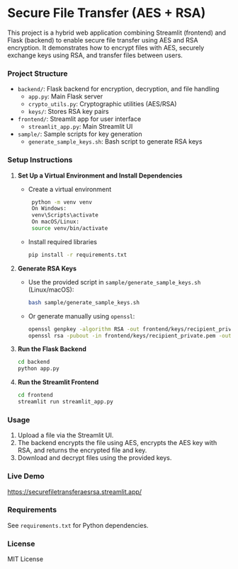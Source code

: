 # Secure File Transfer (AES + RSA)

This project is a hybrid web application combining Streamlit (frontend) and Flask (backend) to enable secure file transfer using AES and RSA encryption. It demonstrates how to encrypt files with AES, securely exchange keys using RSA, and transfer files between users.

### Project Structure

-   `backend/`: Flask backend for encryption, decryption, and file handling
    -   `app.py`: Main Flask server
    -   `crypto_utils.py`: Cryptographic utilities (AES/RSA)
    -   `keys/`: Stores RSA key pairs
-   `frontend/`: Streamlit app for user interface
    -   `streamlit_app.py`: Main Streamlit UI
-   `sample/`: Sample scripts for key generation
    -   `generate_sample_keys.sh`: Bash script to generate RSA keys

### Setup Instructions

1. **Set Up a Virtual Environment and Install Dependencies**

    - Create a virtual environment
       ```bash
        python -m venv venv
        On Windows:
        venv\Scripts\activate
        On macOS/Linux:
        source venv/bin/activate
       ```

    - Install required libraries
      ```bash
      pip install -r requirements.txt
      ```

2. **Generate RSA Keys**

    - Use the provided script in `sample/generate_sample_keys.sh` (Linux/macOS):
        ```bash
        bash sample/generate_sample_keys.sh
        ```
    - Or generate manually using `openssl`:
        ```bash
        openssl genpkey -algorithm RSA -out frontend/keys/recipient_private.pem -pkeyopt rsa_keygen_bits:2048
        openssl rsa -pubout -in frontend/keys/recipient_private.pem -out frontend/keys/recipient_public.pem
        ```

3. **Run the Flask Backend**

    ```bash
    cd backend
    python app.py
    ```

4. **Run the Streamlit Frontend**
    ```bash
    cd frontend
    streamlit run streamlit_app.py
    ```

### Usage

1. Upload a file via the Streamlit UI.
2. The backend encrypts the file using AES, encrypts the AES key with RSA, and returns the encrypted file and key.
3. Download and decrypt files using the provided keys.

### Live Demo 
https://securefiletransferaesrsa.streamlit.app/

### Requirements

See `requirements.txt` for Python dependencies.

### License

MIT License
